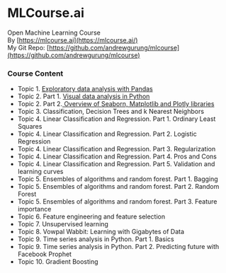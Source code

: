 # MLCourse.ai

Open Machine Learning Course  
By [https://mlcourse.ai](https://mlcourse.ai/)  
My Git Repo: [https://github.com/andrewgurung/mlcourse](https://github.com/andrewgurung/mlcourse)

### Course Content

* Topic 1. [Exploratory data analysis with Pandas](exploratory-data-analysis-with-pandas.md)
* Topic 2. Part 1. [Visual data analysis in Python](visual-data-analysis-in-python.md)
* Topic 2. Part 2.[ Overview of Seaborn, Matplotlib and Plotly libraries](overview-of-seaborn-matplotlib-and-plotly-libraries.md)
* Topic 3. Classification, Decision Trees and k Nearest Neighbors
* Topic 4. Linear Classification and Regression. Part 1. Ordinary Least Squares
* Topic 4. Linear Classification and Regression. Part 2. Logistic Regression
* Topic 4. Linear Classification and Regression. Part 3. Regularization
* Topic 4. Linear Classification and Regression. Part 4. Pros and Cons
* Topic 4. Linear Classification and Regression. Part 5. Validation and learning curves
* Topic 5. Ensembles of algorithms and random forest. Part 1. Bagging
* Topic 5. Ensembles of algorithms and random forest. Part 2. Random Forest
* Topic 5. Ensembles of algorithms and random forest. Part 3. Feature importance
* Topic 6. Feature engineering and feature selection
* Topic 7. Unsupervised learning
* Topic 8. Vowpal Wabbit: Learning with Gigabytes of Data
* Topic 9. Time series analysis in Python. Part 1. Basics
* Topic 9. Time series analysis in Python. Part 2. Predicting future with Facebook Prophet
* Topic 10. Gradient Boosting

